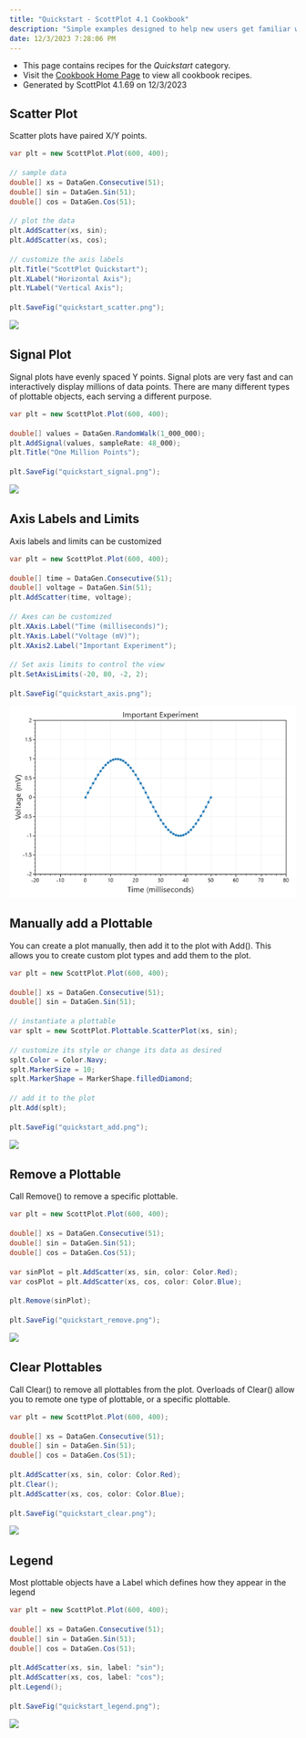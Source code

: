 ```yaml
---
title: "Quickstart - ScottPlot 4.1 Cookbook"
description: "Simple examples designed to help new users get familiar with ScottPlot."
date: 12/3/2023 7:28:06 PM
---
```


* This page contains recipes for the _Quickstart_ category.
* Visit the [Cookbook Home Page](../../) to view all cookbook recipes.
* Generated by ScottPlot 4.1.69 on 12/3/2023
## Scatter Plot

Scatter plots have paired X/Y points.

```cs
var plt = new ScottPlot.Plot(600, 400);

// sample data
double[] xs = DataGen.Consecutive(51);
double[] sin = DataGen.Sin(51);
double[] cos = DataGen.Cos(51);

// plot the data
plt.AddScatter(xs, sin);
plt.AddScatter(xs, cos);

// customize the axis labels
plt.Title("ScottPlot Quickstart");
plt.XLabel("Horizontal Axis");
plt.YLabel("Vertical Axis");

plt.SaveFig("quickstart_scatter.png");
```

<img src='../../images/quickstart_scatter.png' class='d-block mx-auto my-5' />


## Signal Plot

Signal plots have evenly spaced Y points. Signal plots are very fast and can interactively display millions of data points. There are many different types of plottable objects, each serving a different purpose.

```cs
var plt = new ScottPlot.Plot(600, 400);

double[] values = DataGen.RandomWalk(1_000_000);
plt.AddSignal(values, sampleRate: 48_000);
plt.Title("One Million Points");

plt.SaveFig("quickstart_signal.png");
```

<img src='../../images/quickstart_signal.png' class='d-block mx-auto my-5' />


## Axis Labels and Limits

Axis labels and limits can be customized

```cs
var plt = new ScottPlot.Plot(600, 400);

double[] time = DataGen.Consecutive(51);
double[] voltage = DataGen.Sin(51);
plt.AddScatter(time, voltage);

// Axes can be customized
plt.XAxis.Label("Time (milliseconds)");
plt.YAxis.Label("Voltage (mV)");
plt.XAxis2.Label("Important Experiment");

// Set axis limits to control the view
plt.SetAxisLimits(-20, 80, -2, 2);

plt.SaveFig("quickstart_axis.png");
```

<img src='../../images/quickstart_axis.png' class='d-block mx-auto my-5' />


## Manually add a Plottable

You can create a plot manually, then add it to the plot with Add(). This allows you to create custom plot types and add them to the plot.

```cs
var plt = new ScottPlot.Plot(600, 400);

double[] xs = DataGen.Consecutive(51);
double[] sin = DataGen.Sin(51);

// instantiate a plottable
var splt = new ScottPlot.Plottable.ScatterPlot(xs, sin);

// customize its style or change its data as desired
splt.Color = Color.Navy;
splt.MarkerSize = 10;
splt.MarkerShape = MarkerShape.filledDiamond;

// add it to the plot
plt.Add(splt);

plt.SaveFig("quickstart_add.png");
```

<img src='../../images/quickstart_add.png' class='d-block mx-auto my-5' />


## Remove a Plottable

Call Remove() to remove a specific plottable.

```cs
var plt = new ScottPlot.Plot(600, 400);

double[] xs = DataGen.Consecutive(51);
double[] sin = DataGen.Sin(51);
double[] cos = DataGen.Cos(51);

var sinPlot = plt.AddScatter(xs, sin, color: Color.Red);
var cosPlot = plt.AddScatter(xs, cos, color: Color.Blue);

plt.Remove(sinPlot);

plt.SaveFig("quickstart_remove.png");
```

<img src='../../images/quickstart_remove.png' class='d-block mx-auto my-5' />


## Clear Plottables

Call Clear() to remove all plottables from the plot. Overloads of Clear() allow you to remote one type of plottable, or a specific plottable.

```cs
var plt = new ScottPlot.Plot(600, 400);

double[] xs = DataGen.Consecutive(51);
double[] sin = DataGen.Sin(51);
double[] cos = DataGen.Cos(51);

plt.AddScatter(xs, sin, color: Color.Red);
plt.Clear();
plt.AddScatter(xs, cos, color: Color.Blue);

plt.SaveFig("quickstart_clear.png");
```

<img src='../../images/quickstart_clear.png' class='d-block mx-auto my-5' />


## Legend

Most plottable objects have a Label which defines how they appear in the legend

```cs
var plt = new ScottPlot.Plot(600, 400);

double[] xs = DataGen.Consecutive(51);
double[] sin = DataGen.Sin(51);
double[] cos = DataGen.Cos(51);

plt.AddScatter(xs, sin, label: "sin");
plt.AddScatter(xs, cos, label: "cos");
plt.Legend();

plt.SaveFig("quickstart_legend.png");
```

<img src='../../images/quickstart_legend.png' class='d-block mx-auto my-5' />



